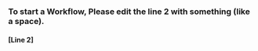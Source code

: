 ### To start a Workflow, Please edit the line 2 with something (like a space).
#### [Line 2]                 
